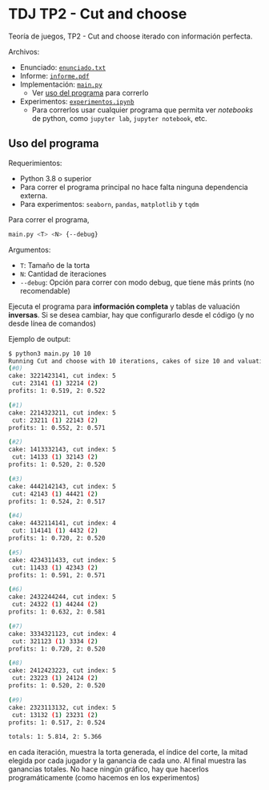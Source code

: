 # TDJ TP2 - Cut and choose

Teoría de juegos, TP2 - Cut and choose iterado con información perfecta.

Archivos:

- Enunciado: [`enunciado.txt`](enunciado.txt)
- Informe: [`informe.pdf`](informe.pdf)
- Implementación: [`main.py`](main.py)
  - Ver [uso del programa](#uso-del-programa) para correrlo
- Experimentos: [`experimentos.ipynb`](experimentos.ipynb)
  - Para correrlos usar cualquier programa que permita ver *notebooks* de
    python, como `jupyter lab`, `jupyter notebook`, etc.

## Uso del programa

Requerimientos:

- Python 3.8 o superior
- Para correr el programa principal no hace falta ninguna dependencia externa.
- Para experimentos: `seaborn`, `pandas`, `matplotlib` y `tqdm`

Para correr el programa,

```bash
main.py <T> <N> {--debug}
```

Argumentos:

- `T`: Tamaño de la torta
- `N`: Cantidad de iteraciones
- `--debug`: Opción para correr con modo debug, que tiene más prints (no recomendable)

Ejecuta el programa para **información completa** y tablas de valuación
**inversas**. Si se desea cambiar, hay que configurarlo desde el código (y
no desde línea de comandos)

Ejemplo de output:

```bash
$ python3 main.py 10 10
Running Cut and choose with 10 iterations, cakes of size 10 and valuations of kind 'opuesto'
(#0)
cake: 3221423141, cut index: 5
 cut: 23141 (1) 32214 (2)
profits: 1: 0.519, 2: 0.522

(#1)
cake: 2214323211, cut index: 5
 cut: 23211 (1) 22143 (2)
profits: 1: 0.552, 2: 0.571

(#2)
cake: 1413332143, cut index: 5
 cut: 14133 (1) 32143 (2)
profits: 1: 0.520, 2: 0.520

(#3)
cake: 4442142143, cut index: 5
 cut: 42143 (1) 44421 (2)
profits: 1: 0.524, 2: 0.517

(#4)
cake: 4432114141, cut index: 4
 cut: 114141 (1) 4432 (2)
profits: 1: 0.720, 2: 0.520

(#5)
cake: 4234311433, cut index: 5
 cut: 11433 (1) 42343 (2)
profits: 1: 0.591, 2: 0.571

(#6)
cake: 2432244244, cut index: 5
 cut: 24322 (1) 44244 (2)
profits: 1: 0.632, 2: 0.581

(#7)
cake: 3334321123, cut index: 4
 cut: 321123 (1) 3334 (2)
profits: 1: 0.720, 2: 0.520

(#8)
cake: 2412423223, cut index: 5
 cut: 23223 (1) 24124 (2)
profits: 1: 0.520, 2: 0.520

(#9)
cake: 2323113132, cut index: 5
 cut: 13132 (1) 23231 (2)
profits: 1: 0.517, 2: 0.524

totals: 1: 5.814, 2: 5.366
```

en cada iteración, muestra la torta generada, el índice del corte, la mitad
elegida por cada jugador y la ganancia de cada uno. Al final muestra las
ganancias totales.
No hace ningún gráfico, hay que hacerlos programáticamente (como hacemos en los
experimentos)
